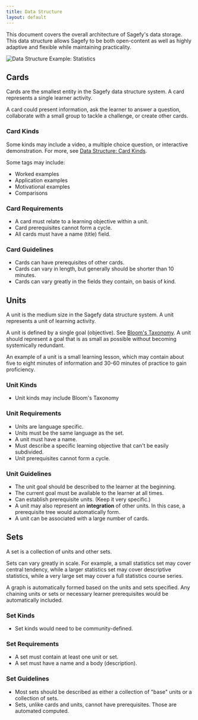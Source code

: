 ```yaml
---
title: Data Structure
layout: default
---
```


This document covers the overall architecture of Sagefy's data storage. This data structure allows Sagefy to be both open-content as well as highly adaptive and flexible while maintaining practicality.

<style>img { max-width: 100%; }</style>
![Data Structure Example: Statistics](https://docs.google.com/drawings/d/1idC1i8udNsD5C1yj1K7qKp6cwSkyhwjLXzG-xsXG6gE/pub?w=735&amp;h=280)

Cards
-----

Cards are the smallest entity in the Sagefy data structure system. A card represents a single learner activity.

A card could present information, ask the learner to answer a question, collaborate with a small group to tackle a challenge, or create other cards.

### Card Kinds

Some kinds may include a video, a multiple choice question, or interactive demonstration. For more, see [Data Structure: Card Kinds](/f_data_structure/cards).

Some tags may include:

- Worked examples
- Application examples
- Motivational examples
- Comparisons

### Card Requirements

- A card must relate to a learning objective within a unit.
- Card prerequisites cannot form a cycle.
- All cards must have a name (title) field.

### Card Guidelines

- Cards can have prerequisites of other cards.
- Cards can vary in length, but generally should be shorter than 10 minutes.
- Cards can vary greatly in the fields they contain, on basis of kind.

Units
-----

A unit is the medium size in the Sagefy data structure system. A unit represents a unit of learning activity.

A unit is defined by a single goal (objective). See [Bloom's Taxonomy](http://en.wikipedia.org/wiki/Bloom's_taxonomy). A unit should represent a goal that is as small as possible without becoming systemically redundant.

An example of a unit is a small learning lesson, which may contain about five to eight minutes of information and 30-60 minutes of practice to gain proficiency.

### Unit Kinds

- Unit kinds may include Bloom's Taxonomy

### Unit Requirements

- Units are language specific.
- Units must be the same language as the set.
- A unit must have a name.
- Must describe a specific learning objective that can't be easily subdivided.
- Unit prerequisites cannot form a cycle.

### Unit Guidelines

- The unit goal should be described to the learner at the beginning.
- The current goal must be available to the learner at all times.
- Can establish prerequisite units. (Keep it very specific.)
- A unit may also represent an **integration** of other units. In this case, a prerequisite tree would automatically form.
- A unit can be associated with a large number of cards.

Sets
----

A set is a collection of units and other sets.

Sets can vary greatly in scale. For example, a small statistics set may cover central tendency, while a larger statistics set may cover descriptive statistics, while a very large set may cover a full statistics course series.

A graph is automatically formed based on the units and sets specified. Any chaining units or sets or necessary learner prerequisites would be automatically included.

### Set Kinds

- Set kinds would need to be community-defined.

### Set Requirements

- A set must contain at least one unit or set.
- A set must have a name and a body (description).

### Set Guidelines

- Most sets should be described as either a collection of "base" units or a collection of sets.
- Sets, unlike cards and units, cannot have prerequisites. Those are automated computed.
